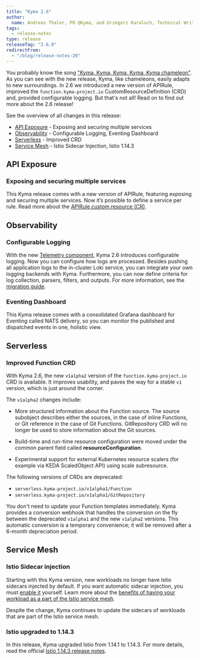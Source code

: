 ```yaml
---
title: "Kyma 2.6"
author:
  name: Andreas Thaler, PO @Kyma, and Grzegorz Karaluch, Technical Writer @Kyma"
tags:
  - release-notes 
type: release 
releaseTag: "2.6.0"
redirectFrom:
  - "/blog/release-notes-26"
---
```


You probably know the song ["Kyma, Kyma, Kyma, Kyma, Kyma chameleon"](https://youtu.be/JmcA9LIIXWw?t=44). As you can see with the new release, Kyma, like chameleons, easily adapts to new surroundings. In 2.6 we introduced a new version of APIRule, improved the `function.kyma-project.io` CustomResourceDefinition (CRD) and, provided configurable logging. But that's not all! Read on to find out more about the 2.6 release!

<!-- overview -->

See the overview of all changes in this release:

- [API Exposure](#api-exposure) -  Exposing and securing multiple services
- [Observability](#observability) - Configurable Logging, Eventing Dashboard
- [Serverless](#serverless) - Improved CRD
- [Service Mesh](#service-mesh) - Istio Sidecar Injection, Istio 1.14.3


## API Exposure

### Exposing and securing multiple services

This Kyma release comes with a new version of APIRule, featuring exposing and securing multiple services. Now it’s possible to define a service per rule. Read more about the [APIRule custom resource (CR)](https://kyma-project.io/docs/kyma/latest/05-technical-reference/00-custom-resources/apix-01-apirule).

## Observability

### Configurable Logging

With the new [Telemetry component](https://kyma-project.io/docs/kyma/main/01-overview/main-areas/observability/obsv-04-telemetry-in-kyma/), Kyma 2.6 introduces configurable logging. Now you can configure how logs are processed. Besides pushing all application logs to the in-cluster Loki service, you can integrate your own logging backends with Kyma. Furthermore, you can now define criteria for log collection, parsers, filters, and outputs. 
For more information, see the [migration guide](https://github.com/kyma-project/kyma/blob/release-2.6/docs/migration-guide-2.5-2.6.md).

### Eventing Dashboard

This Kyma release comes with a consolidated Grafana dashboard for Eventing called NATS delivery, so you can monitor the published and dispatched events in one, holistic view.

## Serverless

### Improved Function CRD

With Kyma 2.6, the new `v1alpha2` version of the `function.kyma-project.io` CRD is available. It improves usability, and paves the way for a stable `v1` version, which is just around the corner.

The `v1alpha2` changes include:

* More structured information about the Function source.  The source subobject describes either the sources, in the case of inline Functions, or Git reference in the case of Git Functions. GitRepository CRD will no longer be used to store information about the Git sources.
- Build-time and run-time resource configuration were moved under the common parent field called **resourceConfiguration**.
* Experimental support for external Kubernetes resource scalers (for example via KEDA ScaledObject API) using scale subresource.

The following versions of CRDs are deprecated:
- `serverless.kyma-project.io/v1alpha1/Function`
- `serverless.kyma-project.io/v1alpha1/GitRepository`

You don't need to update your Function templates immediately. Kyma provides a conversion webhook that handles the conversion on the fly between the deprecated `v1alpha1` and the new `v1alpha2` versions. This automatic conversion is a temporary convenience; it will be removed after a 6-month depreciation period.

## Service Mesh

### Istio Sidecar injection

Starting with this Kyma version, new workloads no longer have Istio sidecars injected by default. If you want automatic sidecar injection, you must [enable it](https://istio.io/latest/docs/setup/additional-setup/sidecar-injection/) yourself. Learn more about the [benefits of having your workload as a part of the Istio service mesh](https://kyma-project.io/docs/kyma/latest/01-overview/main-areas/service-mesh/smsh-03-istio-sidecars-in-kyma/). 
  
Despite the change, Kyma continues to update the sidecars of workloads that are part of the Istio service mesh.

### Istio upgraded to 1.14.3

In this release, Kyma upgraded Istio from 1.14.1 to 1.14.3. For more details, read the official [Istio 1.14.3 release notes](https://istio.io/latest/news/releases/1.14.x/announcing-1.14.3/).
